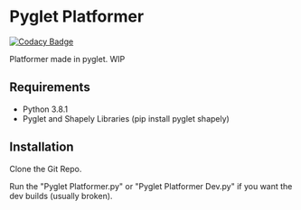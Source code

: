 # Pyglet Platformer

[![Codacy Badge](https://api.codacy.com/project/badge/Grade/2945de8fed3e493fa703d5fe3522fab7)](https://app.codacy.com/manual/JezzaR-The-Proto/Platformer?utm_source=github.com&utm_medium=referral&utm_content=JezzaR-The-Proto/Platformer&utm_campaign=Badge_Grade_Settings)

  Platformer made in pyglet. WIP
## Requirements
- Python 3.8.1
- Pyglet and Shapely Libraries (pip install pyglet shapely)
## Installation
  Clone the Git Repo.
 
  Run the "Pyglet Platformer.py" or "Pyglet Platformer Dev.py" if you want the dev builds (usually broken).
